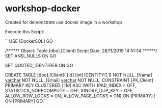 # workshop-docker
Created for demonstrate use docker image in a workshop

Execute this Script:

``
USE [DockerSQL]
GO

/****** Object:  Table [dbo].[Client]    Script Date: 28/11/2019 14:51:34 ******/
SET ANSI_NULLS ON
GO

SET QUOTED_IDENTIFIER ON
GO

CREATE TABLE [dbo].[Client](
	[Id] [int] IDENTITY(1,1) NOT NULL,
	[Name] [varchar](200) NOT NULL,
	[Email] [varchar](200) NOT NULL,
 CONSTRAINT [PK_Client] PRIMARY KEY CLUSTERED 
(
	[Id] ASC
)WITH (PAD_INDEX = OFF, STATISTICS_NORECOMPUTE = OFF, IGNORE_DUP_KEY = OFF, ALLOW_ROW_LOCKS = ON, ALLOW_PAGE_LOCKS = ON) ON [PRIMARY]
) ON [PRIMARY]
GO
``
